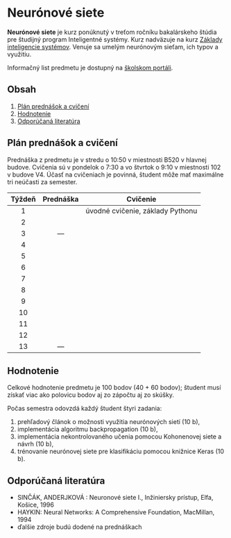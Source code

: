 # Neurónové siete

**Neurónové siete** je kurz ponúknutý v treťom ročníku bakalárskeho štúdia pre študijný program Inteligentné systémy. Kurz nadväzuje na kurz [Základy inteligencie systémov](http://www.cloudai.sk/courses-zis/). Venuje sa umelým neurónovým sieťam, ich typov a využitiu.

Informačný list predmetu je dostupný na [školskom portáli](https://maisportal.tuke.sk/portal/studijneProgramy.mais).

## Obsah
1. [Plán prednášok a cvičení](#plan)
2. [Hodnotenie](#grading)
3. [Odporúčaná literatúra](#textbooks)

## Plán prednášok a cvičení <a name="plan"></a>

Prednáška z predmetu je v stredu o 10:50 v miestnosti B520 v hlavnej budove. Cvičenia sú v pondelok o 7:30 a vo štvrtok o 9:10 v miestnosti 102 v budove V4. Účasť na cvičeniach je povinná, študent môže mať maximálne tri neúčasti za semester.

| Týždeň |                            Prednáška                          |               Cvičenie               |
|:------:|:-------------------------------------------------------------:|:------------------------------------:|
| 1      |                                                               |   úvodné cvičenie, základy Pythonu   |
| 2      |                                                               |                                      |
| 3      |                                —                              |                                      |
| 4      |                                                               |  	                                |
| 5      |                                                               |                                      |
| 6      |                                                               |                                      |
| 7      |                         				                         |                                      |
| 8      |                                                               |                                      |
| 9      |                                                               |                                      |
| 10     |                                                               |                                      |
| 11     |                                                               |                                      |
| 12     |                                                               |                                      |
| 13     |                                —                              |                                      |

## Hodnotenie <a name="grading"></a>

Celkové hodnotenie predmetu je 100 bodov (40 + 60 bodov); študent musí získať viac ako polovicu bodov aj zo zápočtu aj zo skúšky.

Počas semestra odovzdá každý študent štyri zadania:

1. prehľadový článok o možnosti využitia neurónových sietí (10 b),
2. implementácia algoritmu backpropagation (10 b),
3. implementácia nekontrolovaného učenia pomocou Kohonenovej siete a návrh (10 b),
4. trénovanie neurónovej siete pre klasifikáciu pomocou knižnice Keras (10 b).


## Odporúčaná literatúra <a name="textbooks"></a>

* SINČÁK, ANDERJKOVÁ : Neuronové siete I., Inžiniersky prístup, Elfa, Košice, 1996
* HAYKIN: Neural Networks: A Comprehensive Foundation, MacMillan, 1994
* ďalšie zdroje budú dodené na prednáškach